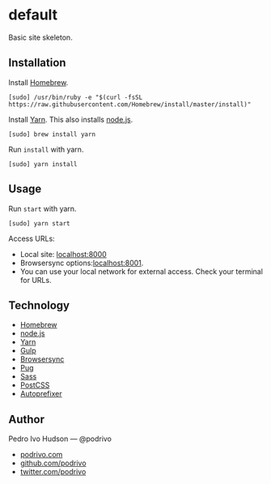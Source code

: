 # default
Basic site skeleton.

## Installation
Install [Homebrew](https://brew.sh/).

```
[sudo] /usr/bin/ruby -e "$(curl -fsSL https://raw.githubusercontent.com/Homebrew/install/master/install)"
```

Install [Yarn](https://yarnpkg.com/). This also installs [node.js](https://nodejs.org/en/).

```
[sudo] brew install yarn
```

Run `install` with yarn.

```
[sudo] yarn install
```

## Usage
Run `start` with yarn.

```
[sudo] yarn start
```

Access URLs:
+ Local site: [localhost:8000](http://localhost:8000/)
+ Browsersync options:[localhost:8001](http://localhost:8001/).
+ You can use your local network for external access. Check your terminal for URLs.

## Technology
+ [Homebrew](https://brew.sh/)
+ [node.js](https://nodejs.org/en/)
+ [Yarn](https://yarnpkg.com/)
+ [Gulp](https://gulpjs.com/)
+ [Browsersync](https://browsersync.io/)
+ [Pug](https://pugjs.org/)
+ [Sass](http://sass-lang.com/)
+ [PostCSS](http://postcss.org/)
+ [Autoprefixer](https://github.com/postcss/autoprefixer/)

## Author
Pedro Ivo Hudson — @podrivo

+ [podrivo.com](http://podrivo.com/)
+ [github.com/podrivo](http://github.com/podrivo/)
+ [twitter.com/podrivo](http://twitter.com/podrivo/)
